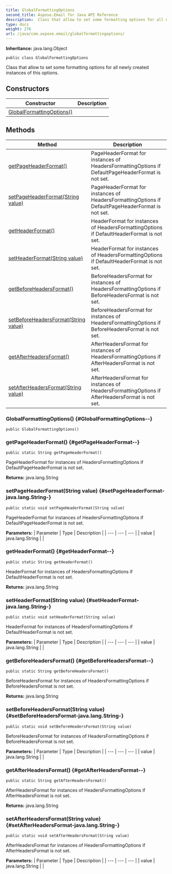 ```yaml
---
title: GlobalFormattingOptions
second_title: Aspose.Email for Java API Reference
description:  Class that allow to set some formatting options for all newly created instances of this options.
type: docs
weight: 276
url: /java/com.aspose.email/globalformattingoptions/
---
```

**Inheritance:**
java.lang.Object
```
public class GlobalFormattingOptions
```

Class that allow to set some formatting options for all newly created instances of this options.
## Constructors

| Constructor | Description |
| --- | --- |
| [GlobalFormattingOptions()](#GlobalFormattingOptions--) |  |
## Methods

| Method | Description |
| --- | --- |
| [getPageHeaderFormat()](#getPageHeaderFormat--) | PageHeaderFormat for instances of HeadersFormattingOptions if DefaultPageHeaderFormat is not set. |
| [setPageHeaderFormat(String value)](#setPageHeaderFormat-java.lang.String-) | PageHeaderFormat for instances of HeadersFormattingOptions if DefaultPageHeaderFormat is not set. |
| [getHeaderFormat()](#getHeaderFormat--) | HeaderFormat for instances of HeadersFormattingOptions if DefaultHeaderFormat is not set. |
| [setHeaderFormat(String value)](#setHeaderFormat-java.lang.String-) | HeaderFormat for instances of HeadersFormattingOptions if DefaultHeaderFormat is not set. |
| [getBeforeHeadersFormat()](#getBeforeHeadersFormat--) | BeforeHeadersFormat for instances of HeadersFormattingOptions if BeforeHeadersFormat is not set. |
| [setBeforeHeadersFormat(String value)](#setBeforeHeadersFormat-java.lang.String-) | BeforeHeadersFormat for instances of HeadersFormattingOptions if BeforeHeadersFormat is not set. |
| [getAfterHeadersFormat()](#getAfterHeadersFormat--) | AfterHeadersFormat for instances of HeadersFormattingOptions if AfterHeadersFormat is not set. |
| [setAfterHeadersFormat(String value)](#setAfterHeadersFormat-java.lang.String-) | AfterHeadersFormat for instances of HeadersFormattingOptions if AfterHeadersFormat is not set. |
### GlobalFormattingOptions() {#GlobalFormattingOptions--}
```
public GlobalFormattingOptions()
```


### getPageHeaderFormat() {#getPageHeaderFormat--}
```
public static String getPageHeaderFormat()
```


PageHeaderFormat for instances of HeadersFormattingOptions if DefaultPageHeaderFormat is not set.

**Returns:**
java.lang.String
### setPageHeaderFormat(String value) {#setPageHeaderFormat-java.lang.String-}
```
public static void setPageHeaderFormat(String value)
```


PageHeaderFormat for instances of HeadersFormattingOptions if DefaultPageHeaderFormat is not set.

**Parameters:**
| Parameter | Type | Description |
| --- | --- | --- |
| value | java.lang.String |  |

### getHeaderFormat() {#getHeaderFormat--}
```
public static String getHeaderFormat()
```


HeaderFormat for instances of HeadersFormattingOptions if DefaultHeaderFormat is not set.

**Returns:**
java.lang.String
### setHeaderFormat(String value) {#setHeaderFormat-java.lang.String-}
```
public static void setHeaderFormat(String value)
```


HeaderFormat for instances of HeadersFormattingOptions if DefaultHeaderFormat is not set.

**Parameters:**
| Parameter | Type | Description |
| --- | --- | --- |
| value | java.lang.String |  |

### getBeforeHeadersFormat() {#getBeforeHeadersFormat--}
```
public static String getBeforeHeadersFormat()
```


BeforeHeadersFormat for instances of HeadersFormattingOptions if BeforeHeadersFormat is not set.

**Returns:**
java.lang.String
### setBeforeHeadersFormat(String value) {#setBeforeHeadersFormat-java.lang.String-}
```
public static void setBeforeHeadersFormat(String value)
```


BeforeHeadersFormat for instances of HeadersFormattingOptions if BeforeHeadersFormat is not set.

**Parameters:**
| Parameter | Type | Description |
| --- | --- | --- |
| value | java.lang.String |  |

### getAfterHeadersFormat() {#getAfterHeadersFormat--}
```
public static String getAfterHeadersFormat()
```


AfterHeadersFormat for instances of HeadersFormattingOptions if AfterHeadersFormat is not set.

**Returns:**
java.lang.String
### setAfterHeadersFormat(String value) {#setAfterHeadersFormat-java.lang.String-}
```
public static void setAfterHeadersFormat(String value)
```


AfterHeadersFormat for instances of HeadersFormattingOptions if AfterHeadersFormat is not set.

**Parameters:**
| Parameter | Type | Description |
| --- | --- | --- |
| value | java.lang.String |  |

